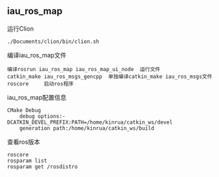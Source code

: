 ## **iau_ros_map**

运行Clion

```
./Documents/clion/bin/clion.sh
```



编译iau_ros_map文件

```
编译rosrun iau_ros_map iau_ros_map_ui_node  运行文件
catkin_make iau_ros_msgs_gencpp  单独编译catkin_make iau_ros_msgs文件
roscore		启动ros程序
```



iau_ros_map配置信息

```
CMake Debug
	debug options:-DCATKIN_DEVEL_PREFIX:PATH=/home/kinrua/catkin_ws/devel
	generation path:/home/kinrua/catkin_ws/build
```



查看ros版本

```
roscore
rosparam list
rosparam get /rosdistro
```

